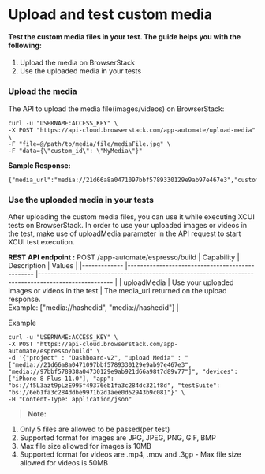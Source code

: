 # Upload and test custom media
#### Test the custom media files in your test. The guide helps you with the following:

1. Upload the media on BrowserStack
2. Use the uploaded media in your tests

### Upload the media
The API to upload the media file(images/videos) on BrowserStack:
```
curl -u "USERNAME:ACCESS_KEY" \
-X POST "https://api-cloud.browserstack.com/app-automate/upload-media" \
-F "file=@/path/to/media/file/mediaFile.jpg" \
-F "data={\"custom_id\": \"MyMedia\"}"
```

**Sample Response:**
```
{"media_url":"media://21d66a8a0471097bbf5789330129e9ab97e467e3","custom_id":"MyMedia","shareable_id":"USERNAME/MyMedia"}
```

### Use the uploaded media in your tests
After uploading the custom media files, you can use it while executing XCUI tests on BrowserStack. In order to use your uploaded images or videos in the test, make use of uploadMedia parameter in the API request to start XCUI test execution.

**REST API endpoint :**
POST /app-automate/espresso/build
| Capability  	| Description                                    	| Values                                                                                              	|
|-------------	|------------------------------------------------	|-----------------------------------------------------------------------------------------------------	|
| uploadMedia 	| Use your uploaded images or videos in the test 	| The media_url returned on the upload response.<br>Example: ["media://hashedid", "media://hashedid"] 	|

Example
```
curl -u "USERNAME:ACCESS_KEY" \
-X POST "https://api-cloud.browserstack.com/app-automate/espresso/build" \
-d '{"project" : "Dashboard-v2", "upload Media" : "["media://21d66a8a0471097bbf5789330129e9ab97e467e3", "media://97bbf578938a04730129e9ab921d66a98t7d89v77"]", "devices": ["iPhone 8 Plus-11.0"], "app": "bs://f5L3azt9pLzE995f49376eb1fa3c284dc321f8d", "testSuite": "bs://6eb1fa3c284ddbe9971b2d1aee0d52943b9c081"}' \
-H "Content-Type: application/json"
```

> **Note:** 
1. Only 5 files are allowed to be passed(per test) <br>
2. Supported format for images are JPG, JPEG, PNG, GIF, BMP <br>
3. Max file size allowed for images is 10MB <br>
4. Supported format for videos are .mp4, .mov and .3gp - Max file size allowed for videos is 50MB <br>
 
